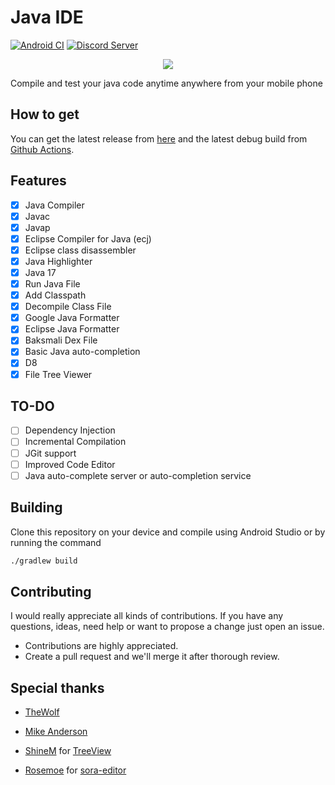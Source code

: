# Java IDE

[![Android CI](https://github.com/PranavPurwar/Java-Ide/actions/workflows/android.yml/badge.svg)](https://github.com/PranavPurwar/Java-Ide/actions/workflows/android.yml)
[![Discord Server](https://img.shields.io/badge/chat-on%20discord-7289da)](https://discord.gg/8Gu6YCq2eS)

<p align="center">
  <img src="https://raw.githubusercontent.com/PranavPurwar/Java-Ide/master/ic_logo.webp" />
</p>

Compile and test your java code anytime anywhere from your mobile phone

## How to get

You can get the latest release from [here](https://github.com/PranavPurwar/Java-Ide/releases)
and the latest debug build from [Github Actions](https://github.com/PranavPurwar/Java-Ide/actions).

## Features

- [x] Java Compiler
- [x] Javac
- [x] Javap
- [x] Eclipse Compiler for Java (ecj)
- [x] Eclipse class disassembler
- [x] Java Highlighter
- [x] Java 17
- [x] Run Java File
- [x] Add Classpath
- [x] Decompile Class File
- [x] Google Java Formatter
- [x] Eclipse Java Formatter
- [x] Baksmali Dex File
- [x] Basic Java auto-completion
- [x] D8
- [x] File Tree Viewer

## TO-DO

- [ ] Dependency Injection
- [ ] Incremental Compilation
- [ ] JGit support
- [ ] Improved Code Editor
- [ ] Java auto-complete server or auto-completion service

## Building

Clone this repository on your device and compile using Android Studio or by running the command

```sh
./gradlew build
```

## Contributing

I would really appreciate all kinds of contributions.
If you have any questions, ideas, need help or want to propose a change just open an issue.

- Contributions are highly appreciated.
- Create a pull request and we'll merge it after thorough review.

## Special thanks

- [TheWolf](https://github.com/thewolfprod)

- [Mike Anderson](https://github.com/MikeAndrson)

- [ShineM](https://github.com/shineM) for [TreeView](https://github.com/ShineM/TreeView)

- [Rosemoe](https://github.com/Rosemoe) for [sora-editor](https://github.com/Rosemoe/sora-editor)
